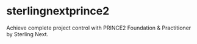 # sterlingnextprince2
Achieve complete project control with PRINCE2 Foundation &amp; Practitioner by Sterling Next.
